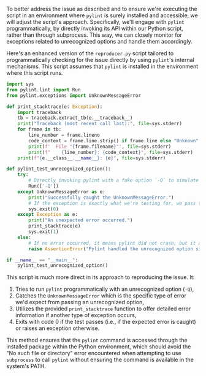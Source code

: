 To better address the issue as described and to ensure we're executing the script in an environment where `pylint` is surely installed and accessible, we will adjust the script's approach. Specifically, we'll engage with `pylint` programmatically, by directly invoking its API within our Python script, rather than through subprocess. This way, we can closely monitor for exceptions related to unrecognized options and handle them accordingly.

Here's an enhanced version of the `reproducer.py` script tailored to programmatically checking for the issue directly by using `pylint`'s internal mechanisms. This script assumes that `pylint` is installed in the environment where this script runs.

```python
import sys
from pylint.lint import Run
from pylint.exceptions import UnknownMessageError

def print_stacktrace(e: Exception):
    import traceback
    tb = traceback.extract_tb(e.__traceback__)
    print("Traceback (most recent call last):", file=sys.stderr)
    for frame in tb:
        line_number = frame.lineno
        code_context = frame.line.strip() if frame.line else "Unknown"
        print(f'  File "{frame.filename}"', file=sys.stderr)
        print(f"    {line_number}: {code_context}", file=sys.stderr)
    print(f"{e.__class__.__name__}: {e}", file=sys.stderr)

def pylint_test_unrecognized_option():
    try:
        # Directly invoking pylint with a fake option `-Q` to simulate the unrecognized option scenario
        Run(['-Q'])
    except UnknownMessageError as e:
        print("Successfully caught the UnknownMessageError.")
        # If the exception is exactly what we're testing for, we pass the test.
        sys.exit(0)
    except Exception as e:
        print("An unexpected error occurred.")
        print_stacktrace(e)
        sys.exit(1)
    else:
        # If no error occurred, it means pylint did not crash, but it also didn't recognize the option properly
        raise AssertionError("Pylint handled the unrecognized option silently, without raising an error.")

if __name__ == "__main__":
    pylint_test_unrecognized_option()
```

This script is much more direct in its approach to reproducing the issue. It:

1. Tries to run `pylint` programmatically with an unrecognized option (`-Q`),
2. Catches the `UnknownMessageError` which is the specific type of error we'd expect from passing an unrecognized option,
3. Utilizes the provided `print_stacktrace` function to offer detailed error information if another type of exception occurs,
4. Exits with code 0 if the test passes (i.e., if the expected error is caught) or raises an exception otherwise.

This method ensures that the `pylint` command is accessed through the installed package within the Python environment, which should avoid the "No such file or directory" error encountered when attempting to use `subprocess` to call `pylint` without ensuring the command is available in the system's PATH.